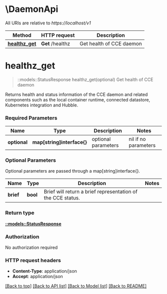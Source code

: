 # \DaemonApi

All URIs are relative to *https://localhost/v1*

Method | HTTP request | Description
------------- | ------------- | -------------
[**healthz_get**](DaemonApi.md#healthz_get) | **Get** /healthz | Get health of CCE daemon


# **healthz_get**
> ::models::StatusResponse healthz_get(optional)
Get health of CCE daemon

Returns health and status information of the CCE daemon and related components such as the local container runtime, connected datastore, Kubernetes integration and Hubble. 

### Required Parameters

Name | Type | Description  | Notes
------------- | ------------- | ------------- | -------------
 **optional** | **map[string]interface{}** | optional parameters | nil if no parameters

### Optional Parameters
Optional parameters are passed through a map[string]interface{}.

Name | Type | Description  | Notes
------------- | ------------- | ------------- | -------------
 **brief** | **bool**| Brief will return a brief representation of the CCE status.  | 

### Return type

[**::models::StatusResponse**](StatusResponse.md)

### Authorization

No authorization required

### HTTP request headers

 - **Content-Type**: application/json
 - **Accept**: application/json

[[Back to top]](#) [[Back to API list]](../README.md#documentation-for-api-endpoints) [[Back to Model list]](../README.md#documentation-for-models) [[Back to README]](../README.md)


